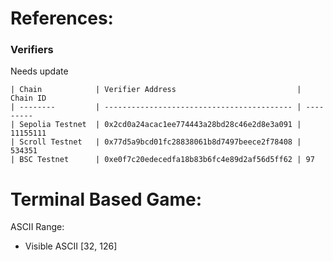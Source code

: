 # References:

### Verifiers

Needs update

```
| Chain            | Verifier Address                           | Chain ID
| --------         | ------------------------------------------ | ---------
| Sepolia Testnet  | 0x2cd0a24acac1ee774443a28bd28c46e2d8e3a091 | 11155111
| Scroll Testnet   | 0x77d5a9bcd01fc28838061b8d7497beece2f78408 | 534351
| BSC Testnet      | 0xe0f7c20edecedfa18b83b6fc4e89d2af56d5ff62 | 97
```

# Terminal Based Game:

ASCII Range:

-   Visible ASCII [32, 126]
